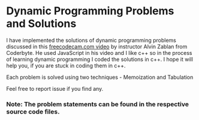 # Dynamic Programming Problems and Solutions

I have implemented the solutions of dynamic programming problems discussed in this [freecodecam.com video](https://www.youtube.com/watch?v=oBt53YbR9Kk) by instructor Alvin Zablan from Coderbyte. He used JavaScript in his video and I like c++ so in the process of learning dynamic programming I coded the solutions in c++.
I hope it will help you, if you are stuck in coding them in c++.

Each problem is solved using two techniques - Memoization and Tabulation

Feel free to report issue if you find any.

### Note: The problem statements can be found in the respective source code files.